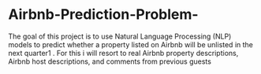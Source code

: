# Airbnb-Prediction-Problem-
The goal of this project is to use Natural Language Processing (NLP) models to predict whether a property listed on Airbnb will be unlisted in the next quarter1 . For this i will resort to real Airbnb property descriptions, Airbnb host descriptions, and comments from previous guests
